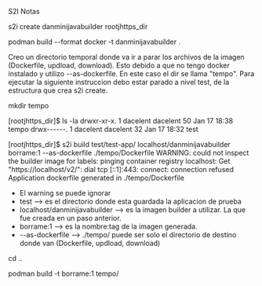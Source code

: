 S2I Notas


s2i create danminijavabuilder rootjhttps_dir


podman build --format docker -t danminijavabuilder .



Creo un directorio temporal donde va ir a parar los archivos de la imagen (Dockerfile, updload, download). Esto debido a que no tengo docker instalado y utilizo --as-dockerfile.
En este caso el dir se llama "tempo".
Para ejecutar la siguiente instruccion debo estar parado a nivel test, de la estructura que crea s2i create.

mkdir tempo

[rootjhttps_dir]$ ls -la
drwxr-xr-x. 1 dacelent dacelent  50 Jan 17 18:38 tempo
drwx------. 1 dacelent dacelent  32 Jan 17 18:32 test


[rootjhttps_dir]$ s2i build test/test-app/ localhost/danminijavabuilder borrame:1 --as-dockerfile ./tempo/Dockerfile
WARNING: could not inspect the builder image for labels: pinging container registry localhost: Get "https://localhost/v2/": dial tcp [::1]:443: connect: connection refused
Application dockerfile generated in ./tempo/Dockerfile

- El warning se puede ignorar
- test --> es el directorio donde esta guardada la aplicacion de prueba
- localhost/danminijavabuilder --> es la imagen builder a utilizar. La que fue creada en un paso anterior.
- borrame:1 --> es la nombre:tag de la imagen generada.
- --as-dockerfile --> ./tempo/ puede ser solo el directorio de destino donde van (Dockerfile, updload, download)

cd ..

podman build  -t borrame:1 tempo/

